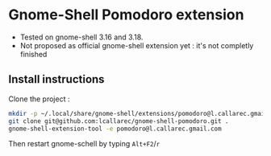 # Gnome-Shell Pomodoro  extension

* Tested on gnome-shell 3.16 and 3.18.
* Not proposed as official gnome-shell extension yet : it's not completly finished

## Install instructions

Clone the project :

```bash
mkdir -p ~/.local/share/gnome-shell/extensions/pomodoro@l.callarec.gmail.com && cd ~/.local/share/gnome-shell/extensions/pomodoro@l.callarec.gmail.com
git clone git@github.com:lcallarec/gnome-shell-pomodoro.git .
gnome-shell-extension-tool -e pomodoro@l.callarec.gmail.com
```

Then restart gnome-schell by typing `Alt+F2`/`r`



